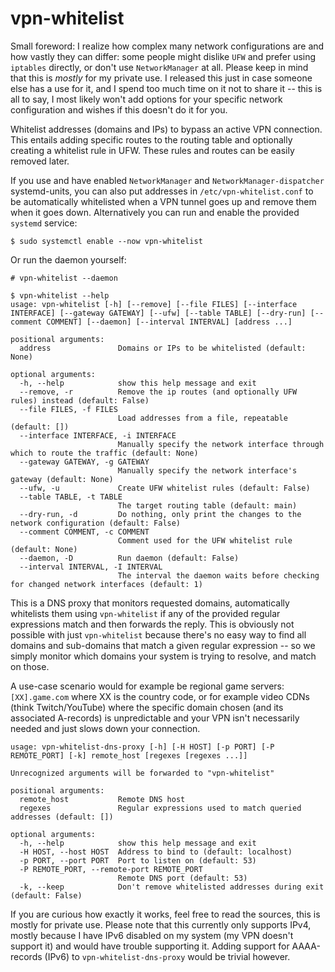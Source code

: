 # vpn-whitelist

Small foreword: I realize how complex many network configurations are and how vastly
they can differ: some people might dislike `UFW` and prefer using `iptables` directly,
or don't use `NetworkManager` at all. Please keep in mind that this is _mostly_ for my
private use. I released this just in case someone else has a use for it, and I spend too
much time on it not to share it -- this is all to say, I most likely won't add options
for your specific network configuration and wishes if this doesn't do it for you.

Whitelist addresses (domains and IPs) to bypass an active VPN connection. This entails
adding specific routes to the routing table and optionally creating a whitelist rule in
UFW. These rules and routes can be easily removed later.

If you use and have enabled `NetworkManager` and `NetworkManager-dispatcher`
systemd-units, you can also put addresses in `/etc/vpn-whitelist.conf` to be
automatically whitelisted when a VPN tunnel goes up and remove them when it goes down.
Alternatively you can run and enable the provided `systemd` service:

`$ sudo systemctl enable --now vpn-whitelist`

Or run the daemon yourself:

`# vpn-whitelist --daemon`


```
$ vpn-whitelist --help
usage: vpn-whitelist [-h] [--remove] [--file FILES] [--interface INTERFACE] [--gateway GATEWAY] [--ufw] [--table TABLE] [--dry-run] [--comment COMMENT] [--daemon] [--interval INTERVAL] [address ...]

positional arguments:
  address               Domains or IPs to be whitelisted (default: None)

optional arguments:
  -h, --help            show this help message and exit
  --remove, -r          Remove the ip routes (and optionally UFW rules) instead (default: False)
  --file FILES, -f FILES
                        Load addresses from a file, repeatable (default: [])
  --interface INTERFACE, -i INTERFACE
                        Manually specify the network interface through which to route the traffic (default: None)
  --gateway GATEWAY, -g GATEWAY
                        Manually specify the network interface's gateway (default: None)
  --ufw, -u             Create UFW whitelist rules (default: False)
  --table TABLE, -t TABLE
                        The target routing table (default: main)
  --dry-run, -d         Do nothing, only print the changes to the network configuration (default: False)
  --comment COMMENT, -c COMMENT
                        Comment used for the UFW whitelist rule (default: None)
  --daemon, -D          Run daemon (default: False)
  --interval INTERVAL, -I INTERVAL
                        The interval the daemon waits before checking for changed network interfaces (default: 1)
```


This is a DNS proxy that monitors requested domains, automatically whitelists them
using `vpn-whitelist` if any of the provided regular expressions match and then forwards
the reply. This is obviously not possible with just `vpn-whitelist` because there's no
easy way to find all domains and sub-domains that match a given regular expression -- so
we simply monitor which domains your system is trying to resolve, and match on those.

A use-case scenario would for example be regional game servers: `[XX].game.com` where XX
is the country code, or for example video CDNs (think Twitch/YouTube) where the specific
domain chosen (and its associated A-records) is unpredictable and your VPN isn't
necessarily needed and just slows down your connection.

```
usage: vpn-whitelist-dns-proxy [-h] [-H HOST] [-p PORT] [-P REMOTE_PORT] [-k] remote_host [regexes [regexes ...]]

Unrecognized arguments will be forwarded to "vpn-whitelist"

positional arguments:
  remote_host           Remote DNS host
  regexes               Regular expressions used to match queried addresses (default: [])

optional arguments:
  -h, --help            show this help message and exit
  -H HOST, --host HOST  Address to bind to (default: localhost)
  -p PORT, --port PORT  Port to listen on (default: 53)
  -P REMOTE_PORT, --remote-port REMOTE_PORT
                        Remote DNS port (default: 53)
  -k, --keep            Don't remove whitelisted addresses during exit (default: False)
```


If you are curious how exactly it works, feel free to read the sources, this is mostly
for private use. Please note that this currently only supports IPv4, mostly because I
have IPv6 disabled on my system (my VPN doesn't support it) and would have trouble
supporting it. Adding support for AAAA-records (IPv6) to `vpn-whitelist-dns-proxy` would
be trivial however.
